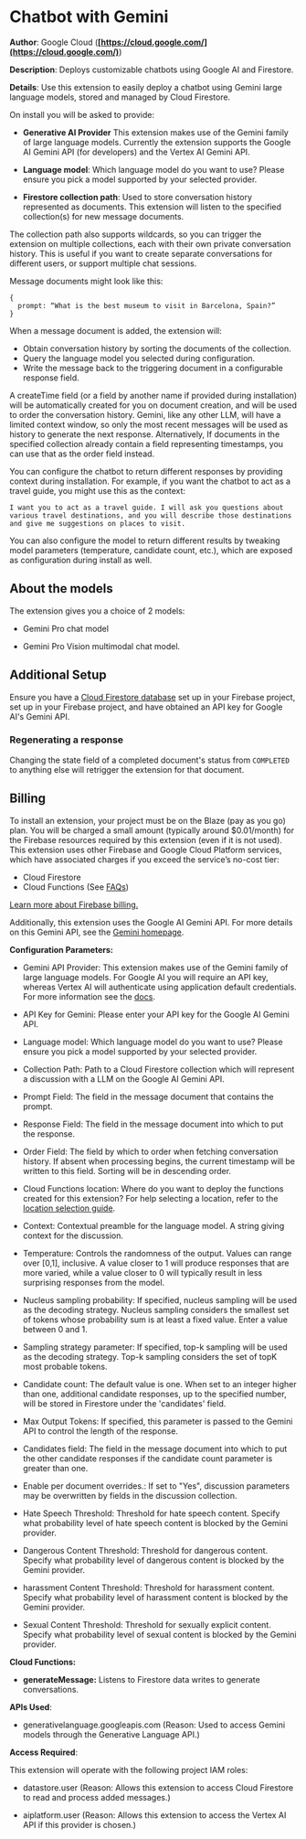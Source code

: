 # Chatbot with Gemini

**Author**: Google Cloud (**[https://cloud.google.com/](https://cloud.google.com/)**)

**Description**: Deploys customizable chatbots using Google AI and Firestore.



**Details**: Use this extension to easily deploy a chatbot using Gemini large language models, stored and managed by Cloud Firestore.

On install you will be asked to provide:

- **Generative AI Provider** This extension makes use of the Gemini family of large language models. Currently the extension supports the Google AI Gemini API (for developers) and the Vertex AI Gemini API.

- **Language model**: Which language model do you want to use? Please ensure you pick a model supported by your selected provider.

- **Firestore collection path**: Used to store conversation history represented as documents. This extension will listen to the specified collection(s) for new message documents.

The collection path also supports wildcards, so you can trigger the extension on multiple collections, each with their own private conversation history. This is useful if you want to create separate conversations for different users, or support multiple chat sessions.

Message documents might look like this:

```
{
  prompt: “What is the best museum to visit in Barcelona, Spain?”
}
```

When a message document is added, the extension will:

- Obtain conversation history by sorting the documents of the collection.
- Query the language model you selected during configuration.
- Write the message back to the triggering document in a configurable response field.

A createTime field (or a field by another name if provided during installation) will be automatically created for you on document creation, and will be used to order the conversation history. Gemini, like any other LLM, will have a limited context window, so only the most recent messages will be used as history to generate the next response. Alternatively, If documents in the specified collection already contain a field representing timestamps, you can use that as the order field instead.

You can configure the chatbot to return different responses by providing context during installation. For example, if you want the chatbot to act as a travel guide, you might use this as the context:

```
I want you to act as a travel guide. I will ask you questions about various travel destinations, and you will describe those destinations and give me suggestions on places to visit.
```

You can also configure the model to return different results by tweaking model parameters (temperature, candidate count, etc.), which are exposed as configuration during install as well.

## About the models

The extension gives you a choice of 2 models:

- Gemini Pro chat model

- Gemini Pro Vision multimodal chat model.

## Additional Setup

Ensure you have a [Cloud Firestore database](https://firebase.google.com/docs/firestore/quickstart) set up in your Firebase project, set up in your Firebase project, and have obtained an API key for Google AI's Gemini API.

### Regenerating a response

Changing the state field of a completed document's status from `COMPLETED` to anything else will retrigger the extension for that document.

## Billing

To install an extension, your project must be on the Blaze (pay as you go) plan. You will be charged a small amount (typically around $0.01/month) for the Firebase resources required by this extension (even if it is not used).
This extension uses other Firebase and Google Cloud Platform services, which have associated charges if you exceed the service’s no-cost tier:

- Cloud Firestore
- Cloud Functions (See [FAQs](https://firebase.google.com/support/faq#extensions-pricing))

[Learn more about Firebase billing.](https://firebase.google.com/pricing)

Additionally, this extension uses the Google AI Gemini API. For more details on this Gemini API, see the [Gemini homepage](https://ai.google.dev/docs).




**Configuration Parameters:**

* Gemini API Provider: This extension makes use of the Gemini family of large language models. For Google AI you will require an API key, whereas Vertex AI will authenticate using application default credentials. For more information see the [docs](https://firebase.google.com/docs/admin/setup#initialize-sdk).

* API Key for Gemini: Please enter your API key for the Google AI Gemini API.

* Language model: Which language model do you want to use? Please ensure you pick a model supported by your selected provider.

* Collection Path: Path to a Cloud Firestore collection which will represent a discussion with a LLM on the Google AI Gemini API.

* Prompt Field: The field in the message document that contains the prompt.

* Response Field: The field in the message document into which to put the response.

* Order Field: The field by which to order when fetching conversation history. If absent when processing begins, the current timestamp will be written to this field. Sorting will be in descending order.

* Cloud Functions location: Where do you want to deploy the functions created for this extension? For help selecting a location, refer to the [location selection guide](https://firebase.google.com/docs/functions/locations).

* Context: Contextual preamble for the language model. A string giving context for the discussion.

* Temperature: Controls the randomness of the output. Values can range over [0,1], inclusive. A value closer to 1 will produce responses that are more varied, while a value closer to 0 will typically result in less surprising responses from the model.

* Nucleus sampling probability: If specified, nucleus sampling will be used as the decoding strategy. Nucleus sampling considers the smallest set of tokens whose probability sum is at least a fixed value. Enter a value between 0 and 1.

* Sampling strategy parameter: If specified, top-k sampling will be used as the decoding strategy. Top-k sampling considers the set of topK most probable tokens.

* Candidate count: The default value is one. When set to an integer higher than one, additional candidate responses, up to the specified number, will be stored in Firestore under the 'candidates' field.

* Max Output Tokens: If specified, this parameter is passed to the Gemini API to control the length of the response.

* Candidates field: The field in the message document into which to put the other candidate responses if the candidate count parameter is greater than one.

* Enable per document overrides.: If set to \"Yes\", discussion parameters may be overwritten by fields in the discussion collection.

* Hate Speech Threshold: Threshold for hate speech content. Specify what probability level of hate speech content is blocked by the Gemini provider.

* Dangerous Content Threshold: Threshold for dangerous content. Specify what probability level of dangerous content is blocked by the Gemini provider.

* harassment Content Threshold: Threshold for harassment content. Specify what probability level of harassment content is blocked by the Gemini provider.

* Sexual Content Threshold: Threshold for sexually explicit content. Specify what probability level of sexual content is blocked by the Gemini provider.



**Cloud Functions:**

* **generateMessage:** Listens to Firestore data writes to generate conversations.



**APIs Used**:

* generativelanguage.googleapis.com (Reason: Used to access Gemini models through the Generative Language API.)



**Access Required**:



This extension will operate with the following project IAM roles:

* datastore.user (Reason: Allows this extension to access Cloud Firestore to read and process added messages.)

* aiplatform.user (Reason: Allows this extension to access the Vertex AI API if this provider is chosen.)
